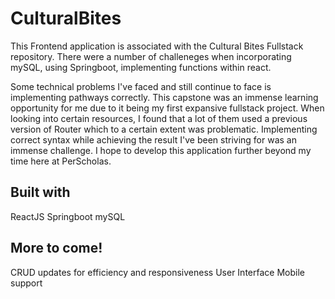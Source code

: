 # CulturalBites
This Frontend application is associated with the Cultural Bites Fullstack repository. There were a number of challeneges when incorporating mySQL, using Springboot, implementing functions within react. 

Some technical problems I've faced and still continue to face is implementing pathways correctly. This capstone was an immense learning opportunity for me due to it being my first expansive fullstack project. When looking into certain resources, I found that a lot of them used a previous version of Router which to a certain extent was problematic. Implementing correct syntax while achieving the result I've been striving for was an immense challenge. I hope to develop this application further beyond my time here at PerScholas. 

## Built with
ReactJS
Springboot
mySQL

## More to come!

CRUD updates for efficiency and responsiveness
User Interface
Mobile support
